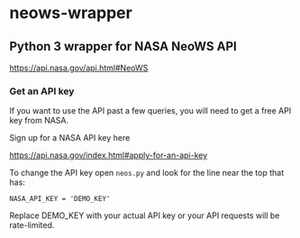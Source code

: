 # neows-wrapper

## Python 3 wrapper for NASA NeoWS API ##

https://api.nasa.gov/api.html#NeoWS

### Get an API key ###

If you want to use the API past a few queries,
you will need to get a free API key from NASA.

Sign up for a NASA API key here

https://api.nasa.gov/index.html#apply-for-an-api-key

To change the API key open `neos.py` and look for the line near the top that has:

`NASA_API_KEY = 'DEMO_KEY'`

Replace DEMO_KEY with your actual API key or 
your API requests will be rate-limited.
